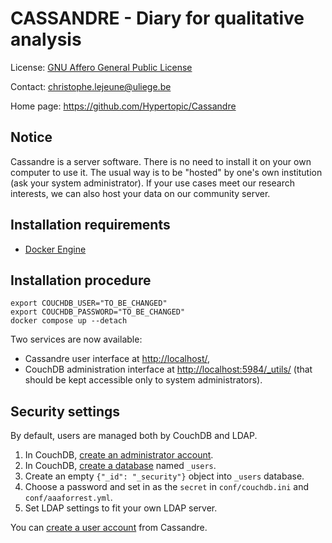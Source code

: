 CASSANDRE - Diary for qualitative analysis
==========================================

License: [GNU Affero General Public License](http://www.gnu.org/licenses/agpl.html)

Contact: <christophe.lejeune@uliege.be>

Home page: <https://github.com/Hypertopic/Cassandre>

Notice
------

Cassandre is a server software. There is no need to install it on your own computer to use it. The usual way is to be "hosted" by one's own institution (ask your system administrator). If your use cases meet our research interests, we can also host your data on our community server.

Installation requirements
-------------------------

* [Docker Engine](https://docs.docker.com/install/)

Installation procedure
----------------------

    export COUCHDB_USER="TO_BE_CHANGED"
    export COUCHDB_PASSWORD="TO_BE_CHANGED"
    docker compose up --detach

Two services are now available:

- Cassandre user interface at <http://localhost/>,
- CouchDB administration interface at <http://localhost:5984/_utils/> (that should be kept accessible only to system administrators).

Security settings
-----------------

By default, users are managed both by CouchDB and LDAP.

1. In CouchDB, [create an administrator account](http://localhost:5984/_utils/#createAdmin).
2. In CouchDB, [create a database](http://localhost:5984/_utils/#/_all_dbs) named `_users`.
3. Create an empty `{"_id": "_security"}` object into `_users` database.
4. Choose a password and set in as the `secret` in `conf/couchdb.ini` and `conf/aaaforrest.yml`.
5. Set LDAP settings to fit your own LDAP server.

You can [create a user account](http://localhost/register/) from Cassandre.
